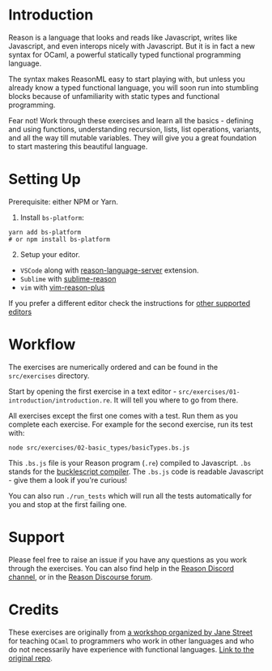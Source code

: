 # Introduction

Reason is a language that looks and reads like Javascript, writes like Javascript, and even interops nicely with Javascript. But it is in fact a new syntax for OCaml, a powerful statically typed functional programming language.

The syntax makes ReasonML easy to start playing with, but unless you already know a typed functional language, you will soon run into stumbling blocks because of unfamiliarity with static types and functional programming.

Fear not! Work through these exercises and learn all the basics - defining and using functions, understanding recursion, lists, list operations, variants, and all the way till mutable variables. They will give you a great foundation to start mastering this beautiful language.

# Setting Up

Prerequisite: either NPM or Yarn.

1. Install `bs-platform`:
  ```
  yarn add bs-platform
  # or npm install bs-platform
  ```

2. Setup your editor.
  - `VSCode` along with [reason-language-server](https://github.com/jaredly/reason-language-server) extension.
  - `Sublime` with [sublime-reason](https://github.com/reasonml-editor/sublime-reason)
  - `vim` with [vim-reason-plus](https://github.com/reasonml-editor/vim-reason-plus)

  If you prefer a different editor check the instructions for [other supported editors](https://reasonml.github.io/docs/en/editor-plugins.html)

# Workflow

The exercises are numerically ordered and can be found in the `src/exercises` directory.

Start by opening the first exercise in a text editor - `src/exercises/01-introduction/introduction.re`. It will tell you where to go from there.

All exercises except the first one comes with a test. Run them as you complete each exercise. For example for the second exercise, run its test with:

  ```
  node src/exercises/02-basic_types/basicTypes.bs.js
  ```

This `.bs.js` file is your Reason program (`.re`) compiled to Javascript. `.bs` stands for the [bucklescript compiler](https://bucklescript.github.io/). The `.bs.js` code is readable Javascript - give them a look if you're curious!

You can also run `./run_tests` which will run all the tests automatically for you and stop at the first failing one.

# Support

Please feel free to raise an issue if you have any questions as you work through the exercises. You can also find help in the [Reason Discord channel](https://discord.gg/reasonml), or in the [Reason Discourse forum](https://reasonml.chat/).

# Credits

These exercises are originally from [a workshop organized by Jane Street](https://blog.janestreet.com/learn-ocaml-nyc/) for teaching `OCaml` to programmers who work in other languages and who do not necessarily have experience with functional languages. [Link to the original repo](https://github.com/janestreet/learn-ocaml-workshop).
